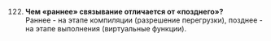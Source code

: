 122. **Чем «раннее» связывание отличается от «позднего»?**  
  Раннее - на этапе компиляции (разрешение перегрузки), позднее - на этапе выполнения (виртуальные функции).
